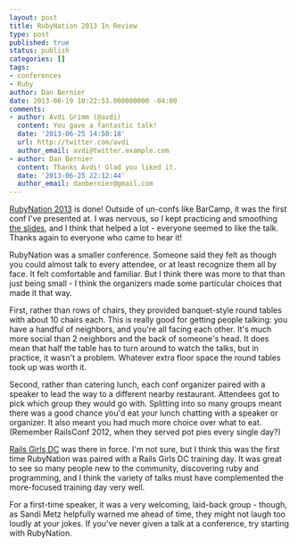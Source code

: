 ```yaml
---
layout: post
title: RubyNation 2013 In Review
type: post
published: true
status: publish
categories: []
tags:
- conferences
- Ruby
author: Dan Bernier
date: 2013-06-19 10:22:53.000000000 -04:00
comments:
- author: Avdi Grimm (@avdi)
  content: You gave a fantastic talk!
  date: '2013-06-25 14:50:18'
  url: http://twitter.com/avdi
  author_email: avdi@twitter.example.com
- author: Dan Bernier
  content: Thanks Avdi! Glad you liked it.
  date: '2013-06-25 22:12:44'
  author_email: danbernier@gmail.com
---
```


[RubyNation 2013](http://www.rubynation.org/) is done! Outside of un-confs like BarCamp, it was the first conf I've presented at. I was nervous, so I kept practicing and smoothing [the slides](https://speakerdeck.com/danbernier/object-functional-fusion-in-ruby), and I think that helped a lot - everyone seemed to like the talk. Thanks again to everyone who came to hear it!

RubyNation was a smaller conference. Someone said they felt as though you could almost talk to every attendee, or at least recognize them all by face. It felt comfortable and familiar. But I think there was more to that than just being small - I think the organizers made some particular choices that made it that way.

First, rather than rows of chairs, they provided banquet-style round tables with about 10 chairs each. This is really good for getting people talking: you have a handful of neighbors, and you're all facing each other. It's much more social than 2 neighbors and the back of someone's head. It does mean that half the table has to turn around to watch the talks, but in practice, it wasn't a problem. Whatever extra floor space the round tables took up was worth it.

Second, rather than catering lunch, each conf organizer paired with a speaker to lead the way to a different nearby restaurant. Attendees got to pick which group they would go with. Splitting into so many groups meant there was a good chance you'd eat your lunch chatting with a speaker or organizer. It also meant you had much more choice over what to eat. (Remember RailsConf 2012, when they served pot pies every single day?)

[Rails Girls DC](http://railsgirls.com/dc) was there in force. I'm not sure, but I think this was the first time RubyNation was paired with a Rails Girls DC training day. It was great to see so many people new to the community, discovering ruby and programming, and I think the variety of talks must have complemented the more-focused training day very well.

For a first-time speaker, it was a very welcoming, laid-back group - though, as Sandi Metz helpfully warned me ahead of time, they might not laugh too loudly at your jokes. If you've never given a talk at a conference, try starting with RubyNation.
